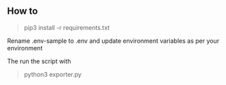 ## How to 

> pip3 install -r requirements.txt

Rename .env-sample to .env and update environment variables as per your environment

The run the script with 

> python3 exporter.py 